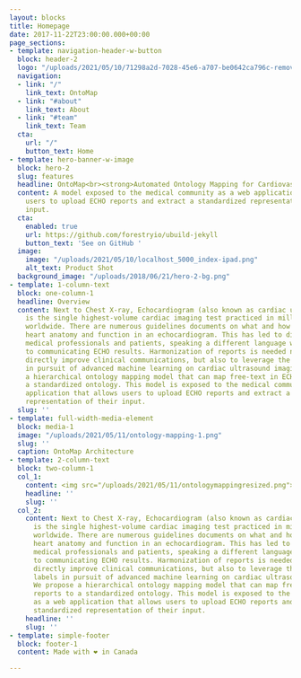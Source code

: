 ```yaml
---
layout: blocks
title: Homepage
date: 2017-11-22T23:00:00.000+00:00
page_sections:
- template: navigation-header-w-button
  block: header-2
  logo: "/uploads/2021/05/10/71298a2d-7028-45e6-a707-be0642ca796c-removebg-preview-1.png"
  navigation:
  - link: "/"
    link_text: OntoMap
  - link: "#about"
    link_text: About
  - link: "#team"
    link_text: Team
  cta:
    url: "/"
    button_text: Home
- template: hero-banner-w-image
  block: hero-2
  slug: features
  headline: OntoMap<br><strong>Automated Ontology Mapping for Cardiovascular Ailments</strong>
  content: A model exposed to the medical community as a web application that allows
    users to upload ECHO reports and extract a standardized representation of their
    input.
  cta:
    enabled: true
    url: https://github.com/forestryio/ubuild-jekyll
    button_text: 'See on GitHub '
  image:
    image: "/uploads/2021/05/10/localhost_5000_index-ipad.png"
    alt_text: Product Shot
  background_image: "/uploads/2018/06/21/hero-2-bg.png"
- template: 1-column-text
  block: one-column-1
  headline: Overview
  content: Next to Chest X-ray, Echocardiogram (also known as cardiac ultrasound)
    is the single highest-volume cardiac imaging test practiced in millions of hospitals
    worldwide. There are numerous guidelines documents on what and how to measure
    heart anatomy and function in an echocardiogram. This has led to different hospitals,
    medical professionals and patients, speaking a different language when it comes
    to communicating ECHO results. Harmonization of reports is needed not just to
    directly improve clinical communications, but also to leverage the ontology labels
    in pursuit of advanced machine learning on cardiac ultrasound imaging. We propose
    a hierarchical ontology mapping model that can map free-text in ECHO reports to
    a standardized ontology. This model is exposed to the medical community as a web
    application that allows users to upload ECHO reports and extract a standardized
    representation of their input.
  slug: ''
- template: full-width-media-element
  block: media-1
  image: "/uploads/2021/05/11/ontology-mapping-1.png"
  slug: ''
  caption: OntoMap Architecture
- template: 2-column-text
  block: two-column-1
  col_1:
    content: <img src="/uploads/2021/05/11/ontologymappingresized.png">
    headline: ''
    slug: ''
  col_2:
    content: Next to Chest X-ray, Echocardiogram (also known as cardiac ultrasound)
      is the single highest-volume cardiac imaging test practiced in millions of hospitals
      worldwide. There are numerous guidelines documents on what and how to measure
      heart anatomy and function in an echocardiogram. This has led to different hospitals,
      medical professionals and patients, speaking a different language when it comes
      to communicating ECHO results. Harmonization of reports is needed not just to
      directly improve clinical communications, but also to leverage the ontology
      labels in pursuit of advanced machine learning on cardiac ultrasound imaging.
      We propose a hierarchical ontology mapping model that can map free-text in ECHO
      reports to a standardized ontology. This model is exposed to the medical community
      as a web application that allows users to upload ECHO reports and extract a
      standardized representation of their input.
    headline: ''
    slug: ''
- template: simple-footer
  block: footer-1
  content: Made with ❤︎ in Canada

---
```

